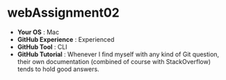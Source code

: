 # webAssignment02

* **Your OS** : Mac
* **GitHub Experience** : Experienced
* **GitHub Tool** : CLI
* **GitHub Tutorial** : Whenever I find myself with any kind of Git question,  their own documentation (combined of course with StackOverflow) tends to hold good answers. 